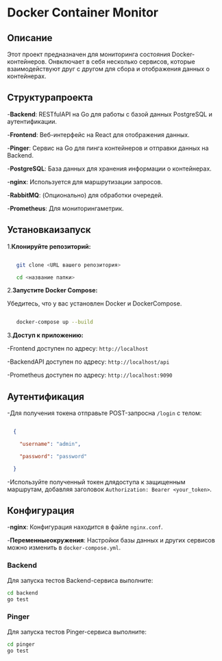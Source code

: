 # Docker Container Monitor

## Описание

Этот проект предназначен для мониторинга состояния Docker-контейнеров. Онвключает в себя несколько сервисов, которые взаимодействуют друг с другом для сбора и отображения данных о контейнерах.

## Структурапроекта

-**Backend**: RESTfulAPI на Go для работы с базой данных PostgreSQL и аутентификации.

-**Frontend**: Веб-интерфейс на React для отображения данных.

-**Pinger**: Сервис на Go для пинга контейнеров и отправки данных на Backend.

-**PostgreSQL**: База данных для хранения информации о контейнерах.

-**nginx**: Используется для маршрутизации запросов.

-**RabbitMQ**: (Опционально) для обработки очередей.

-**Prometheus**: Для мониторингаметрик.

## Установкаизапуск

1.**Клонируйте репозиторий:**

```bash

   git clone <URL вашего репозитория>

   cd <название папки>

```

2.**Запустите Docker Compose:**

Убедитесь, что у вас установлен Docker и DockerCompose.

```bash

   docker-compose up --build

```

3.**Доступ к приложению:**

-Frontend доступен по адресу: `http://localhost`

-BackendAPI доступен по адресу: `http://localhost/api`

-Prometheus доступен по адресу: `http://localhost:9090`

## Аутентификация

-Для получения токена отправьте POST-запросна `/login` с телом:

```json

  {

    "username": "admin",

    "password": "password"

  }

```

-Используйте полученный токен длядоступа к защищенным маршрутам, добавляя заголовок `Authorization: Bearer <your_token>`.

## Конфигурация

-**nginx**: Конфигурация находится в файле `nginx.conf`.

-**Переменныеокружения**: Настройки базы данных и других сервисов можно изменить в `docker-compose.yml`.

### Backend

Для запуска тестов Backend-сервиса выполните:

```bash
cd backend
go test
```

### Pinger

Для запуска тестов Pinger-сервиса выполните:

```bash
cd pinger
go test
```
